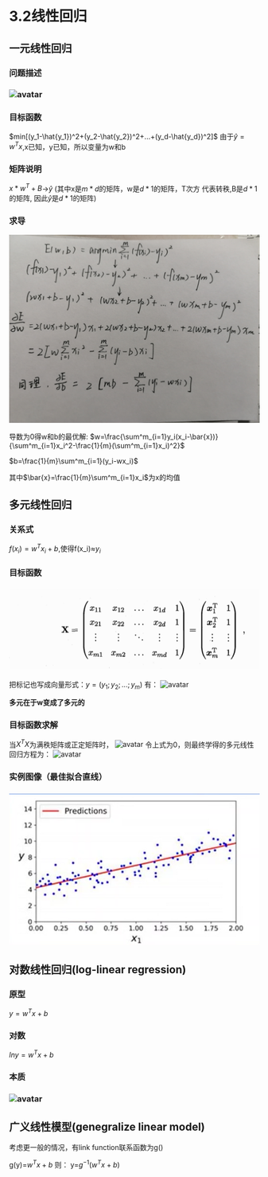 # 3.2线性回归

## 一元线性回归

### 问题描述

### ![avatar](\线性回归.png)

### 目标函数
$min[(y_1-\hat{y_1})^2+(y_2-\hat{y_2})^2+...+(y_d-\hat{y_d})^2]$
由于$\hat{y}=w^Tx$,x已知，y已知，所以变量为w和b


### 矩阵说明
$x*w^T+B$->$\hat{y}$
(其中x是$m*d$的矩阵，w是$d*1$的矩阵，T次方 代表转秩,B是$d*1$的矩阵,
因此$\hat{y}$是$d*1$的矩阵)

### 求导

![avatar](偏导.jpg)

导数为0得w和b的最优解:
$w=\frac{\sum^m_{i=1}y_i(x_i-\bar{x})}{\sum^m_{i=1}x_i^2-\frac{1}{m}(\sum^m_{i=1}x_i)^2}$


$b=\frac{1}{m}\sum^m_{i=1}(y_i-wx_i)$

其中$\bar{x}=\frac{1}{m}\sum^m_{i=1}x_i$为x的均值



## 多元线性回归

### 关系式
$f(x_i)=w^Tx_i+b$,使得f(x_i)≈$y_i$

### 目标函数

### ![avatar](X.png)

把标记也写成向量形式：$y=(y_1;y_2;...;y_m)$
有：
![avatar](\w.png)

**多元在于w变成了多元的**

### 目标函数求解
当$X^TX$为满秩矩阵或正定矩阵时，
![avatar](\w2.png)
令上式为0，则最终学得的多元线性回归方程为：
![avatar](\E对w的偏导.png)

### 实例图像（最佳拟合直线）

### ![avatar](拟合图像.png)



## 对数线性回归(log-linear regression)

### 原型
$y=w^Tx+b$

### 对数
$lny=w^Tx+b$

### 本质

### ![avatar](\对数线性回归示意图.png)


## 广义线性模型(genegralize linear model)
考虑更一般的情况，有link function联系函数为g()

g(y)=$w^Tx+b$
则：
y=$g^{-1}(w^Tx+b)$